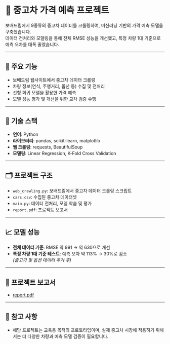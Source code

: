# 🚗 중고차 가격 예측 프로젝트

보배드림에서 9종류의 중고차 데이터를 크롤링하여, 머신러닝 기반의 가격 예측 모델을 구축했습니다.  
데이터 전처리와 모델링을 통해 전체 RMSE 성능을 개선했고, 특정 차량 1대 기준으로 예측 오차를 대폭 줄였습니다.

---

## 📌 주요 기능

- 보배드림 웹사이트에서 중고차 데이터 크롤링
- 차량 정보(연식, 주행거리, 옵션 등) 수집 및 전처리
- 선형 회귀 모델을 활용한 가격 예측
- 모델 성능 평가 및 개선을 위한 교차 검증 수행

---

## 🧠 기술 스택

- **언어**: Python
- **라이브러리**: pandas, scikit-learn, matplotlib
- **웹 크롤링**: requests, BeautifulSoup
- **모델링**: Linear Regression, K-Fold Cross Validation

---

## 🗂 프로젝트 구조

- `web_crawling.py`: 보배드림에서 중고차 데이터 크롤링 스크립트
- `cars.csv`: 수집된 중고차 데이터셋
- `main.py`: 데이터 전처리, 모델 학습 및 평가
- `report.pdf`: 프로젝트 보고서

---

## 📈 모델 성능

- **전체 데이터 기준**: RMSE 약 991 → 약 630으로 개선
- **특정 차량 1대 기준 테스트**: 예측 오차 약 113% → 30%로 감소  
  *(출고가 및 옵션 데이터 추가 후)*

---

## 📄 프로젝트 보고서

- [report.pdf](./report.pdf)

---

## 📝 참고 사항

- 해당 프로젝트는 교육용 목적의 프로토타입이며, 실제 중고차 시장에 적용하기 위해서는 더 다양한 차량과 예측 모델 검증이 필요합니다.
